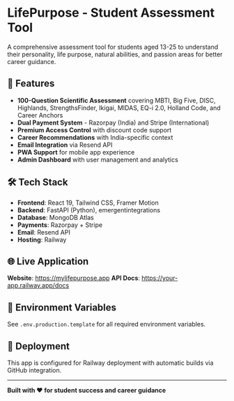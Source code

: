 # LifePurpose - Student Assessment Tool

A comprehensive assessment tool for students aged 13-25 to understand their personality, life purpose, natural abilities, and passion areas for better career guidance.

## 🚀 Features

- **100-Question Scientific Assessment** covering MBTI, Big Five, DISC, Highlands, StrengthsFinder, Ikigai, MIDAS, EQ-i 2.0, Holland Code, and Career Anchors
- **Dual Payment System** - Razorpay (India) and Stripe (International) 
- **Premium Access Control** with discount code support
- **Career Recommendations** with India-specific context
- **Email Integration** via Resend API
- **PWA Support** for mobile app experience
- **Admin Dashboard** with user management and analytics

## 🛠️ Tech Stack

- **Frontend**: React 19, Tailwind CSS, Framer Motion
- **Backend**: FastAPI (Python), emergentintegrations
- **Database**: MongoDB Atlas
- **Payments**: Razorpay + Stripe
- **Email**: Resend API
- **Hosting**: Railway

## 🌐 Live Application

**Website**: https://mylifepurpose.app
**API Docs**: https://your-app.railway.app/docs

## 📝 Environment Variables

See `.env.production.template` for all required environment variables.

## 🚀 Deployment

This app is configured for Railway deployment with automatic builds via GitHub integration.

---

**Built with ❤️ for student success and career guidance**


